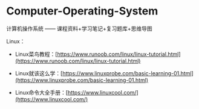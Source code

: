 # Computer-Operating-System
计算机操作系统 —— 课程资料+学习笔记+复习题库+思维导图 

Linux：

- Linux菜鸟教程：[https://www.runoob.com/linux/linux-tutorial.html](https://www.runoob.com/linux/linux-tutorial.html)

- Linux就该这么学：[https://www.linuxprobe.com/basic-learning-01.html](https://www.linuxprobe.com/basic-learning-01.html)

- Linux命令大全手册：[https://www.linuxcool.com/](https://www.linuxcool.com/)